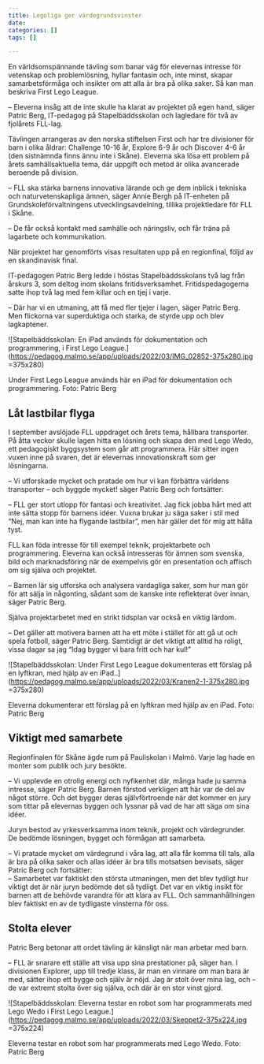 ```yaml
---
title: Legoliga ger värdegrundsvinster
date: 
categories: []
tags: []

---
```

En världsomspännande tävling som banar väg för elevernas intresse för vetenskap och problemlösning, hyllar fantasin och, inte minst, skapar samarbetsförmåga och insikter om att alla är bra på olika saker. Så kan man beskriva First Lego League.

– Eleverna insåg att de inte skulle ha klarat av projektet på egen hand, säger Patric Berg, IT-pedagog på Stapelbäddsskolan och lagledare för två av fjolårets FLL-lag.

Tävlingen arrangeras av den norska stiftelsen First och har tre divisioner för barn i olika åldrar: Challenge 10-16 år, Explore 6-9 år och Discover 4-6 år (den sistnämnda finns ännu inte i Skåne). Eleverna ska lösa ett problem på årets samhällsaktuella tema, där uppgift och metod är olika avancerade beroende på division.

– FLL ska stärka barnens innovativa lärande och ge dem inblick i tekniska och naturvetenskapliga ämnen, säger Annie Bergh på IT-enheten på Grundskoleförvaltningens utvecklingsavdelning, tillika projektledare för FLL i Skåne.

– De får också kontakt med samhälle och näringsliv, och får träna på lagarbete och kommunikation.

När projektet har genomförts visas resultaten upp på en regionfinal, följd av en skandinavisk final.

IT-pedagogen Patric Berg ledde i höstas Stapelbäddsskolans två lag från årskurs 3, som deltog inom skolans fritidsverksamhet. Fritidspedagogerna satte ihop två lag med fem killar och en tjej i varje.

– Där har vi en utmaning, att få med fler tjejer i lagen, säger Patric Berg. Men flickorna var superduktiga och starka, de styrde upp och blev lagkaptener.

![Stapelbäddsskolan: En iPad används för dokumentation och programmering, i First Lego League.](https://pedagog.malmo.se/app/uploads/2022/03/IMG_02852-375x280.jpg =375x280)

Under First Lego League används här en iPad för dokumentation och programmering. Foto: Patric Berg

## Låt lastbilar flyga

I september avslöjade FLL uppdraget och årets tema, hållbara transporter. På åtta veckor skulle lagen hitta en lösning och skapa den med Lego Wedo, ett pedagogiskt byggsystem som går att programmera. Här sitter ingen vuxen inne på svaren, det är elevernas innovationskraft som ger lösningarna.

– Vi utforskade mycket och pratade om hur vi kan förbättra världens transporter – och byggde mycket! säger Patric Berg och fortsätter:

– FLL ger stort utlopp för fantasi och kreativitet. Jag fick jobba hårt med att inte sätta stopp för barnens idéer. Vuxna brukar ju säga saker i stil med “Nej, man kan inte ha flygande lastbilar”, men här gäller det för mig att hålla tyst.

FLL kan föda intresse för till exempel teknik, projektarbete och programmering. Eleverna kan också intresseras för ämnen som svenska, bild och marknadsföring när de exempelvis gör en presentation och affisch om sig själva och projektet.

– Barnen lär sig utforska och analysera vardagliga saker, som hur man gör för att sälja in någonting, sådant som de kanske inte reflekterat över innan, säger Patric Berg.

Själva projektarbetet med en strikt tidsplan var också en viktig lärdom.

– Det gäller att motivera barnen att ha ett möte i stället för att gå ut och spela fotboll, säger Patric Berg. Samtidigt är det viktigt att alltid ha roligt, vissa dagar sa jag “Idag bygger vi bara fritt och har kul!”

![Stapelbäddsskolan: Under First Lego League dokumenteras ett förslag på en lyftkran, med hjälp av en iPad..](https://pedagog.malmo.se/app/uploads/2022/03/Kranen2-1-375x280.jpg =375x280)

Eleverna dokumenterar ett förslag på en lyftkran med hjälp av en iPad. Foto: Patric Berg

## Viktigt med samarbete

Regionfinalen för Skåne ägde rum på Pauliskolan i Malmö. Varje lag hade en monter som publik och jury besökte.

– Vi upplevde en otrolig energi och nyfikenhet där, många hade ju samma intresse, säger Patric Berg. Barnen förstod verkligen att här var de del av något större. Och det bygger deras självförtroende när det kommer en jury som tittar på elevernas byggen och lyssnar på vad de har att säga om sina idéer.

Juryn bestod av yrkesverksamma inom teknik, projekt och värdegrunder. De bedömde lösningen, bygget och förmågan att samarbeta.

– Vi pratade mycket om värdegrund i våra lag, att alla får komma till tals, alla är bra på olika saker och allas idéer är bra tills motsatsen bevisats, säger Patric Berg och fortsätter:  
 – Samarbetet var faktiskt den största utmaningen, men det blev tydligt hur viktigt det är när juryn bedömde det så tydligt. Det var en viktig insikt för barnen att de behövde varandra för att klara av FLL. Och sammanhållningen blev faktiskt en av de tydligaste vinsterna för oss.

## Stolta elever

Patric Berg betonar att ordet tävling är känsligt när man arbetar med barn.

– FLL är snarare ett ställe att visa upp sina prestationer på, säger han. I divisionen Explorer, upp till tredje klass, är man en vinnare om man bara är med, sätter ihop ett bygge och själv är nöjd. Jag är stolt över mina lag, och – de var extremt stolta över sig själva, och där är en stor vinst gjord.

![Stapelbäddsskolan: Eleverna testar en robot som har programmerats med Lego Wedo i First Lego League.](https://pedagog.malmo.se/app/uploads/2022/03/Skeppet2-375x224.jpg =375x224)

Eleverna testar en robot som har programmerats med Lego Wedo. Foto: Patric Berg